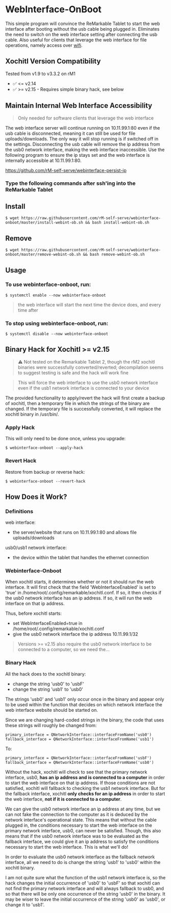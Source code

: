 # WebInterface-OnBoot

This simple program will convince the ReMarkable Tablet to start the web interface after booting without the usb cable being plugged in. Eliminates the need to switch on the web interface setting after connecting the usb cable. Also useful for clients that leverage the web interface for file operations, namely access over [wifi](https://github.com/rM-self-serve/webinterface-wifi).


## Xochitl Version Compatibility

Tested from v1.9 to v3.3.2 on rM1

- ✅ <= v2.14
- ✅ >= v2.15 - Requires simple binary hack, see below


## Maintain Internal Web Interface Accessibility

> Only needed for software clients that leverage the web interface

The web interface server will continue running on 10.11.99.1:80 even if the usb cable is disconnected, meaning it can still be used for file uploads/downloads. The only way it will stop running is if switched off in the settings. Disconnecting the usb cable will remove the ip address from the usb0 network interface, making the web interface inaccessible. Use the following program to ensure the ip stays set and the web interface is internally accessible at 10.11.99.1:80.

https://github.com/rM-self-serve/webinterface-persist-ip


### Type the following commands after ssh'ing into the ReMarkable Tablet

## Install

`$ wget https://raw.githubusercontent.com/rM-self-serve/webinterface-onboot/master/install-webint-ob.sh && bash install-webint-ob.sh`

## Remove

`$ wget https://raw.githubusercontent.com/rM-self-serve/webinterface-onboot/master/remove-webint-ob.sh && bash remove-webint-ob.sh`

## Usage

### To use webinterface-onboot, run:

`$ systemctl enable --now webinterface-onboot`

> the web interface will start the next time the device does, and every time after

### To stop using webinterface-onboot, run:

`$ systemctl disable --now webinterface-onboot`

## Binary Hack for Xochitl >= v2.15

> :warning: Not tested on the Remarkable Tablet 2, though the rM2 xochitl binaries were successfully converted/reverted; decompilation seems to suggest testing is safe and the hack will work fine

> This will force the web interface to use the usb0 network interface even if the usb1 network interface is connected to your device

The provided functionality to apply/revert the hack will first create a backup of xochitl, then a temporary file in which the strings of the binary are changed. If the temporary file is successfully converted, it will replace the xochitl binary in /usr/bin/.


### Apply Hack

This will only need to be done once, unless you upgrade:

`$ webinterface-onboot --apply-hack` 


### Revert Hack

Restore from backup or reverse hack:

`$ webinterface-onboot --revert-hack` 


## How Does it Work?

### Definitions

web interface:
- the server/website that runs on 10.11.99.1:80 and allows file uploads/downloads

usb0/usb1 network interface:
- the device within the tablet that handles the ethernet connection

### Webinterface-Onboot

When xochitl starts, it determines whether or not it should run the web interface. It will first check that the field 'WebInterfaceEnabled' is set to 'true' in /home/root/.config/remarkable/xochitl.conf. If so, it then checks if the usb0 network interface has an ip address. If so, it will run the web interface on that ip address.

Thus, before xochitl starts:
- set WebInterfaceEnabled=true in /home/root/.config/remarkable/xochitl.conf
- give the usb0 network interface the ip address 10.11.99.1/32

> Versions >= v2.15 also require the usb0 network interface to be connected to a computer, so we need the...

### Binary Hack

All the hack does to the xochitl binary:

- change the string 'usb0' to 'usbF'
- change the string 'usb1' to 'usb0'

The strings 'usb0' and 'usb1' only occur once in the binary and appear only to be used within the function that decides on which network interface the web interface website should be started on. 

Since we are changing hard-coded strings in the binary, the code that uses these strings will roughly be changed from:

```
primary_interface = QNetworkInterface::interfaceFromName('usb0')
fallback_interface = QNetworkInterface::interfaceFromName('usb1')
```

To:

```
primary_interface = QNetworkInterface::interfaceFromName('usbF')
fallback_interface = QNetworkInterface::interfaceFromName('usb0')
```

Without the hack, xochitl will check to see that the primary network interface, usb0, **has an ip address and is connected to a computer** in order to start the web interface on that ip address. If those conditions are not satisfied, xochitl will fallback to checking the usb1 network interface. But for the fallback interface, xochitl **only checks for an ip address** in order to start the web interface, **not if it is connected to a computer**.

We can give the usb0 network interface an ip address at any time, but we can not fake the connection to the computer as it is deduced by the network interface's operational state. This means that without the cable plugged in, the conditions necessary to start the web interface on the primary network interface, usb0, can never be satisfied. Though, this also means that if the usb0 network interface was to be evaluated as the fallback interface, we could give it an ip address to satisfy the conditions necessary to start the web interface. This is what we'll do!

In order to evaluate the usb0 network interface as the fallback network interface, all we need to do is change the string 'usb1' to 'usb0' within the xochitl binary.

I am not quite sure what the function of the usb1 network interface is, so the hack changes the initial occurrence of 'usb0' to 'usbF' so that xochitl can not find the primary network interface and will always fallback to usb0, and so that there will be only one occurrence of the string 'usb0' in the binary. It may be wiser to leave the initial occurrence of the string 'usb0' as 'usb0', or change it to 'usb1'.

